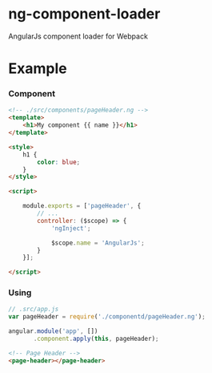 # ng-component-loader

AngularJs component loader for Webpack

# Example

### Component

```html
<!-- ./src/components/pageHeader.ng -->
<template>
    <h1>My component {{ name }}</h1>
</template>

<style>
    h1 {
        color: blue;
    }
</style>

<script>

    module.exports = ['pageHeader', {
        // ...
        controller: ($scope) => {
            'ngInject';

            $scope.name = 'AngularJs';
        }
    }];

</script>
```

### Using
```js
// .src/app.js
var pageHeader = require('./componentd/pageHeader.ng');

angular.module('app', [])
       .component.apply(this, pageHeader);

```
```html
<!-- Page Header -->
<page-header></page-header>
```

